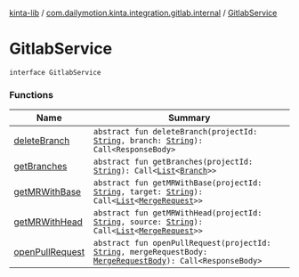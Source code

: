[kinta-lib](../../index.md) / [com.dailymotion.kinta.integration.gitlab.internal](../index.md) / [GitlabService](./index.md)

# GitlabService

`interface GitlabService`

### Functions

| Name | Summary |
|---|---|
| [deleteBranch](delete-branch.md) | `abstract fun deleteBranch(projectId: `[`String`](https://kotlinlang.org/api/latest/jvm/stdlib/kotlin/-string/index.html)`, branch: `[`String`](https://kotlinlang.org/api/latest/jvm/stdlib/kotlin/-string/index.html)`): Call<ResponseBody>` |
| [getBranches](get-branches.md) | `abstract fun getBranches(projectId: `[`String`](https://kotlinlang.org/api/latest/jvm/stdlib/kotlin/-string/index.html)`): Call<`[`List`](https://kotlinlang.org/api/latest/jvm/stdlib/kotlin.collections/-list/index.html)`<`[`Branch`](../-branch/index.md)`>>` |
| [getMRWithBase](get-m-r-with-base.md) | `abstract fun getMRWithBase(projectId: `[`String`](https://kotlinlang.org/api/latest/jvm/stdlib/kotlin/-string/index.html)`, target: `[`String`](https://kotlinlang.org/api/latest/jvm/stdlib/kotlin/-string/index.html)`): Call<`[`List`](https://kotlinlang.org/api/latest/jvm/stdlib/kotlin.collections/-list/index.html)`<`[`MergeRequest`](../-merge-request/index.md)`>>` |
| [getMRWithHead](get-m-r-with-head.md) | `abstract fun getMRWithHead(projectId: `[`String`](https://kotlinlang.org/api/latest/jvm/stdlib/kotlin/-string/index.html)`, source: `[`String`](https://kotlinlang.org/api/latest/jvm/stdlib/kotlin/-string/index.html)`): Call<`[`List`](https://kotlinlang.org/api/latest/jvm/stdlib/kotlin.collections/-list/index.html)`<`[`MergeRequest`](../-merge-request/index.md)`>>` |
| [openPullRequest](open-pull-request.md) | `abstract fun openPullRequest(projectId: `[`String`](https://kotlinlang.org/api/latest/jvm/stdlib/kotlin/-string/index.html)`, mergeRequestBody: `[`MergeRequestBody`](../-merge-request-body/index.md)`): Call<ResponseBody>` |
